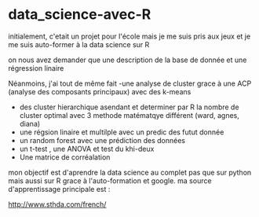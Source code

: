 # data_science-avec-R
initialement, c'etait un projet pour l'école mais je me suis pris aux jeux et je me suis auto-former à la data science sur R

on nous avez demander que une description de la base de donnée et une régression linaire

Néanmoins, j'ai tout de même fait 
 -une analyse de cluster grace à une ACP (analyse des composants principaux) avec des k-means
 - des cluster hierarchique asendant et determiner par R la nombre de cluster optimal avec 3 methode matématqye différent  (ward, agnes, diana)
 - une régsion linaire et multilple avec un predic des futut donnée
 - un random forest avec une prédiction des données
 - un t-test , une ANOVA  et test du khi-deux
 - Une matrice de corréalation

mon objectif est d'aprendre la data science au complet pas que sur python mais aussi sur R grace à l'auto-formation et google.
ma source d'apprentissage principale est :

http://www.sthda.com/french/
